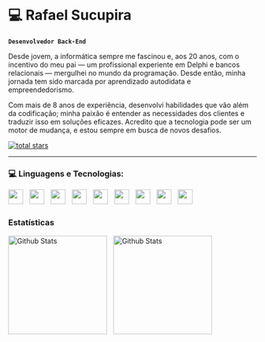 # 💻 Rafael Sucupira
**`Desenvolvedor Back-End`** <br>

Desde jovem, a informática sempre me fascinou e, aos 20 anos, com o incentivo do meu pai — um profissional experiente em Delphi e bancos relacionais — mergulhei no mundo da programação. Desde então, minha jornada tem sido marcada por aprendizado autodidata e empreendedorismo.

Com mais de 8 anos de experiência, desenvolvi habilidades que vão além da codificação; minha paixão é entender as necessidades dos clientes e traduzir isso em soluções eficazes. Acredito que a tecnologia pode ser um motor de mudança, e estou sempre em busca de novos desafios.

<p align="left">
    <a href="https://www.linkedin.com/in/rafael-sucupira/">
        <img alt="total stars"
            title="Total stars on GitHub"
            src="https://custom-icon-badges.demolab.com/badge/linkedin-blue.svg?logo=linkedin&logoColor=white&logoSource=feather&&style=for-the-badge&color=236ad3&labelColor=1155ba"/>
    </a>
</p>

___
### 💻 Linguagens e Tecnologias:
 
<img 
align="left"
width=30
style="padding-right:10px"
src="https://cdn.jsdelivr.net/gh/devicons/devicon@latest/icons/nodejs/nodejs-original.svg" />

<img 
align="left"
width=30
style="padding-right:10px"        
src="https://cdn.jsdelivr.net/gh/devicons/devicon@latest/icons/docker/docker-original.svg" />
          
<img 
align="left"
width=30
style="padding-right:10px"        
src="https://cdn.jsdelivr.net/gh/devicons/devicon@latest/icons/mysql/mysql-original.svg" />

<img 
align="left"
width=30
style="padding-right:10px"        
src="https://cdn.jsdelivr.net/gh/devicons/devicon@latest/icons/amazonwebservices/amazonwebservices-plain-wordmark.svg" />
          
<img 
align="left"
width=30
style="padding-right:10px"        
src="https://cdn.jsdelivr.net/gh/devicons/devicon@latest/icons/php/php-original.svg" />
 
<img 
align="left"
width=30
style="padding-right:10px"        
src="https://cdn.jsdelivr.net/gh/devicons/devicon@latest/icons/vuejs/vuejs-original.svg" />

<img
align="left"
width=30
style="padding-right:10px"
src="https://cdn.jsdelivr.net/gh/devicons/devicon@latest/icons/html5/html5-original.svg" />

<img 
align="left"
width=30
style="padding-right:10px"        
src="https://cdn.jsdelivr.net/gh/devicons/devicon@latest/icons/css3/css3-original.svg"  />
    
<img 
align="left"
width=30
style="padding-right:10px"        
src="https://cdn.jsdelivr.net/gh/devicons/devicon@latest/icons/jquery/jquery-original.svg"  />
<br>
<br>

### Estatísticas
<p>
    <img 
    align="left"
    height=200
    alt="Github Stats"
    style="padding-right:10px"        
    src="https://github-readme-stats.vercel.app/api?username=rafaelssucupira&show_icons=true&theme=radical&include-all-commits=true&locale=pt-br"  />
    <img 
    align="left"
    height=200
    alt="Github Stats"       
    src="https://github-readme-stats.vercel.app/api/top-langs/?username=rafaelssucupira&theme=radical&layout=donut&custom_title=Skills&langs_count=6"  />
</p>
          

